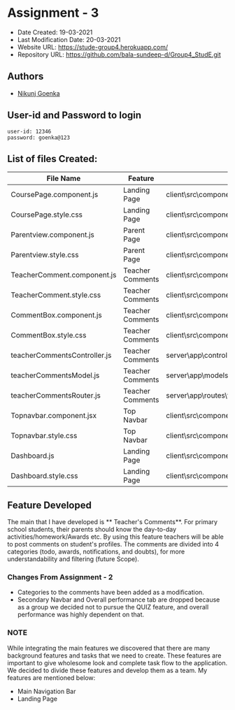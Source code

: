# Assignment - 3

* Date Created: 19-03-2021
* Last Modification Date: 20-03-2021
* Website URL: https://stude-group4.herokuapp.com/
* Repository URL: https://github.com/bala-sundeep-d/Group4_StudE.git

## Authors
* [Nikunj Goenka](Nikunj.Goenka@dal.ca)

## User-id and Password to login
````
user-id: 12346
password: goenka@123
````

## List of files Created: </Title>
File Name  | Feature  |  File Path
------------- | ----------------------- | ------------- 
CoursePage.component.js | Landing Page  | client\src\components\coursePage\CoursePage.component.js 
CoursePage.style.css | Landing Page | client\src\components\coursePage\CoursePage.style.css 
Parentview.component.js | Parent Page | client\src\components\parentView\Parentview.component.js 
Parentview.style.css | Parent Page | client\src\components\parentView\Parentview.style.css 
TeacherComment.component.js | Teacher Comments | client\src\components\parentView\teacherComment\TeacherComment.component.js 
TeacherComment.style.css | Teacher Comments | client\src\components\parentView\teacherComment\TeacherComment.style.css
CommentBox.component.js | Teacher Comments | client\src\components\parentView\teacherComment\commentBox\CommentBox.component.js
CommentBox.style.css | Teacher Comments | client\src\components\parentView\teacherComment\commentBox\CommentBox.style.css
teacherCommentsController.js| Teacher Comments |server\app\controllers\teacherCommentsController.js
teacherCommentsModel.js| Teacher Comments |server\app\models\teacherCommentsModel.js
teacherCommentsRouter.js| Teacher Comments |server\app\routes\teacherCommentsRouter.js
Topnavbar.component.jsx| Top Navbar | client\src\components\topNavbar\Topnavbar.component.jsx
Topnavbar.style.css| Top Navbar | client\src\components\topNavbar\Topnavbar.style.css
Dashboard.js | Landing Page | client\src\components\dashboard\Dashboard.js
Dashboard.style.css | Landing Page | client\src\components\dashboard\Dashboard.style.css

## Feature Developed ##
The main that I have developed is ** Teacher's Comments**. For primary school students, their parents should know the day-to-day activities/homework/Awards etc. By using this feature teachers will be able to post comments on student's profiles. The comments are divided into 4 categories (todo, awards, notifications, and doubts), for more understandability and filtering (future Scope).

### Changes From Assignment - 2 ###
* Categories to the comments have been added as a modification.
* Secondary Navbar and Overall performance tab are dropped because as a group we decided not to pursue the QUIZ feature, and overall performance was highly dependent on that.


### NOTE ###
While integrating the main features we discovered that there are many background features and tasks that we need to create. These features are important to give wholesome look and complete task flow to the application. 
We decided to divide these features and develop them as a team. My features are mentioned below:
* Main Navigation Bar
* Landing Page

